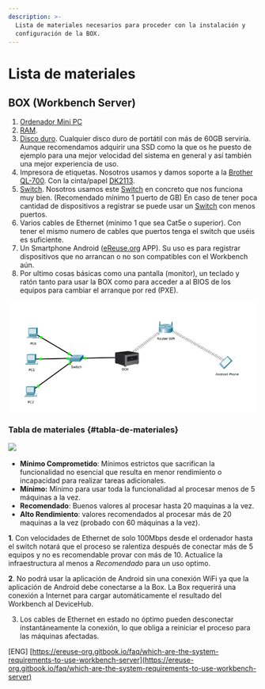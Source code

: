 ```yaml
---
description: >-
  Lista de materiales necesarios para proceder con la instalación y
  configuración de la BOX.
---
```


# Lista de materiales

## BOX \(Workbench Server\)

1. ​[Ordenador Mini PC](https://www.amazon.es/gp/product/B01MSZTD8N/ref=oh_aui_detailpage_o00_s00?ie=UTF8&psc=1)​
2. ​[RAM](https://www.amazon.es/gp/product/B00CQ35GYE/ref=oh_aui_detailpage_o01_s00?ie=UTF8&psc=1).
3. ​[Disco duro](https://www.amazon.es/gp/product/B01N6JQS8C/ref=oh_aui_detailpage_o01_s00?ie=UTF8&psc=1). Cualquier disco duro de portátil con más de 60GB serviría. Aunque recomendamos adquirir una SSD como la que os he puesto de ejemplo para una mejor velocidad del sistema en general y así también una mejor experiencia de uso.
4. Impresora de etiquetas. Nosotros usamos y damos soporte a la [Brother QL-700](https://www.amazon.es/gp/product/B0083WHWGM/ref=oh_aui_detailpage_o02_s00?ie=UTF8&psc=1). Con la cinta/papel [DK2113](https://www.brother-usa.com/products/DK2113).
5. ​[Switch](https://www.amazon.es/gp/product/B00CUG8ESM/ref=oh_aui_detailpage_o05_s00?ie=UTF8&psc=1). Nosotros usamos este [Switch](https://www.amazon.es/gp/product/B00CUG8ESM/ref=oh_aui_detailpage_o05_s00?ie=UTF8&psc=1) en concreto que nos funciona muy bien. \(Recomendado mínimo 1 puerto de GB\) En caso de tener poca cantidad de dispositivos a registrar se puede usar un [Switch](https://www.amazon.es/gp/product/B000BCC0LO/ref=oh_aui_detailpage_o04_s01?ie=UTF8&psc=1) con menos puertos.
6. Varios cables de Ethernet \(mínimo 1 que sea Cat5e o superior\). Con tener el mismo numero de cables que puertos tenga el switch que uséis es suficiente.
7. Un Smartphone Android \([eReuse.org](http://eReuse.org) APP\). Su uso es para registrar dispositivos que no arrancan o no son compatibles con el Workbench aún.
8. Por ultimo cosas básicas como una pantalla \(monitor\), un teclado y ratón tanto para usar la BOX como para acceder a al BIOS de los equipos para cambiar el arranque por red \(PXE\).

![](../.gitbook/assets/tipologia-de-red-ereruse.png)

###                                            Tabla de materiales {#tabla-de-materiales}

![](https://blobscdn.gitbook.com/v0/b/gitbook-28427.appspot.com/o/assets%2F-L9oiBnMYZau0MGw4uHG%2F-L9oiHQuPT4H75JTNHxQ%2F-L9oiSQVzm-weOJCaR6Z%2FRequisitosBox.png?generation=1523450515449232&alt=media)

* **Mínimo Comprometido**: Mínimos estrictos que sacrifican la funcionalidad no esencial que resulta en menor rendimiento o incapacidad para realizar tareas adicionales.
* **Mínimo:** Mínimo para usar toda la funcionalidad al procesar menos de 5 máquinas a la vez.
* **Recomendado**: Buenos valores al procesar hasta 20 maquinas a la vez.
* **Alto Rendimiento**: valores recomendados al procesar más de 20 maquinas a la vez \(probado con 60 máquinas a la vez\).

**1**. Con velocidades de Ethernet de solo 100Mbps desde el ordenador hasta el switch notará que el proceso se ralentiza después de conectar más de 5 equipos y no es recomendable provar con más de 10. Actualice la infraestructura al menos a _Recomendado_ para un uso optimo.

**2**. No podrá usar la aplicación de Android sin una conexión WiFi ya que la aplicación de Android debe conectarse a la Box. La Box requerirá una conexión a Internet para cargar automáticamente el resultado del Workbench al DeviceHub.

3. Los cables de Ethernet en estado no óptimo pueden desconectar instantáneamente la conexión, lo que obliga a reiniciar el proceso para las máquinas afectadas.

\[ENG\] [https://ereuse-org.gitbook.io/faq/which-are-the-system-requirements-to-use-workbench-server](https://ereuse-org.gitbook.io/faq/which-are-the-system-requirements-to-use-workbench-server) 

